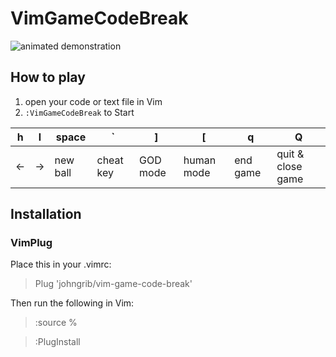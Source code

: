 
# VimGameCodeBreak

![animated demonstration](https://user-images.githubusercontent.com/1855714/27774457-7e001646-5fcd-11e7-9e90-c37eafefad9c.gif)

## How to play

1. open your code or text file in Vim
1. `:VimGameCodeBreak` to Start

h   | l   | space    | `         | ]        | [          | q    | Q
--- | --- | ---      | ---       | ---      | ---        | ---  | ---
←   | →   | new ball | cheat key | GOD mode | human mode | end game | quit & close game

## Installation

### VimPlug

Place this in your .vimrc:

> Plug 'johngrib/vim-game-code-break'

Then run the following in Vim:

> :source %

> :PlugInstall


